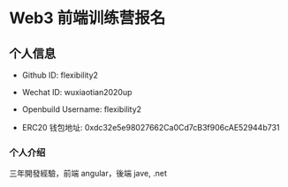 # Web3 前端训练营报名

## 个人信息

- Github ID: flexibility2

- Wechat ID: wuxiaotian2020up

- Openbuild Username: flexibility2

- ERC20 钱包地址: 0xdc32e5e98027662Ca0Cd7cB3f906cAE52944b731

### 个人介绍

三年開發經驗，前端 angular，後端 jave, .net
